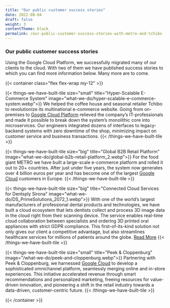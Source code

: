 ```yaml
---
title: "Our public customer success stories"
date: 2022-08-04
draft: false
weight: 3
contentTheme: black
permalink: /our-public-customer-success-stories-with-metro-and-tchibo
---
```

### Our public customer success stories

Using the Google Cloud Platform, we successfully migrated many of our clients to the cloud. With two of them we have published success stories to which you can find more information below. Many more are to come.

{{< container class="flex flex-wrap my-12" >}}

{{< things-we-have-built-tile
size="small"
title="Hyper-Scalable E-Commerce System"
image="what-we-do/hyper-scalable-e-commerce-system.webp">}}
We helped the coffee house and seasonal retailer Tchibo to revolutionize its multinational e-commerce website. Going from on-premises to [Google Cloud Platform](https://cloud.google.com/customers/tchibo) relieved the company’s IT-professionals and made it possible to break down the system’s monolithic core into microservices. Our engineers integrated dozens of interfaces to legacy-backend systems with zero downtime of the shop, minimizing impact on customer service and business transactions.
{{< /things-we-have-built-tile >}}

{{< things-we-have-built-tile
size="big"
title="Global B2B Retail Platform"
image="what-we-do/global-b2b-retail-platform_2.webp">}}
For the food giant METRO we have built a large-scale e-commerce platform and rolled it out to 20+ countries. After just under five years, the system now generates over 4 billion euros per year and has become one of the largest [Google Cloud](https://cloud.google.com/customers/metro) customers in Europe.
{{< /things-we-have-built-tile >}}

{{< things-we-have-built-tile
size="big"
title="Connected Cloud Services for Dentsply Sirona"
image="what-we-do/DS_PrimeSolutions_2072_1.webp">}}
With one of the world’s largest manufacturers of professional dental products and technologies, we have built a cloud ecosystem that lets dentists collect and process 3D image data in the cloud right from their scanning device. The service enables real-time cloud collaboration between specialists and ordering 3D printed oral appliances with strict GDPR compliance. This first-of-its-kind solution not only gives our client a competitive advantage, but also streamlines healthcare services for millions of patients around the globe. [Read More](/downloads/Connecting_Dental_Clinics_to_the_Cloud_Dentsply_Sirona.pdf)
{{< /things-we-have-built-tile >}}

{{< things-we-have-built-tile
size="small"
title="Peek & Cloppenburg"
image="/what-we-do/peek-and-cloppenburg.webp">}}
Partnering with Peek & Cloppenburg, we harnessed [Google Cloud](https://cloud.google.com/customers/peek-cloppenburg) to develop a sophisticated omnichannel platform, seamlessly merging online and in-store experiences. This initiative accelerated revenue through smart recommendations and personalized marketing, freeing resources for value-driven innovation, and pioneering a shift in the retail industry towards a data-driven, customer-centric future.
{{< /things-we-have-built-tile >}}

{{< /container >}}

